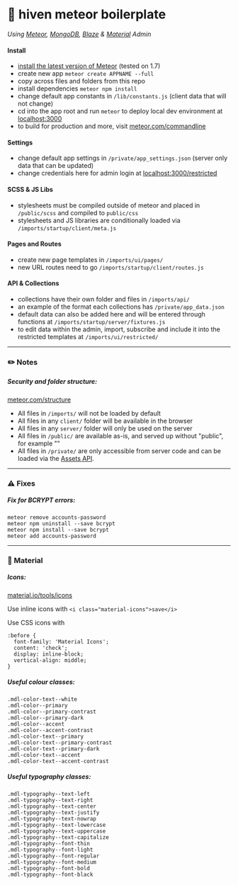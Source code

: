 # 💎 hiven meteor boilerplate
*Using [Meteor](https://www.meteor.com/), [MongoDB](https://www.mongodb.com/), [Blaze](http://blazejs.org) & [Material](https://getmdl.io/) Admin*

#### Install
* [install the latest version of Meteor](https://www.meteor.com/install) (tested on 1.7)
* create new app `meteor create APPNAME --full`
* copy across files and folders from this repo
* install dependencies `meteor npm install`
* change default app constants in `/lib/constants.js` (client data that will not change)
* cd into the app root and run `meteor` to deploy local dev environment at [localhost:3000](http://localhost:3000/)
* to build for production and more, visit [meteor.com/commandline](https://docs.meteor.com/commandline.html)

#### Settings
* change default app settings in `/private/app_settings.json` (server only data that can be updated)
* change credentials here for admin login at [localhost:3000/restricted](http://localhost:3000/restricted)

#### SCSS & JS Libs
* stylesheets must be compiled outside of meteor and placed in `/public/scss` and compiled to `public/css`
* stylesheets and JS libraries are conditionally loaded via `/imports/startup/client/meta.js`

#### Pages and Routes
* create new page templates in `/imports/ui/pages/`
* new URL routes need to go `/imports/startup/client/routes.js`

#### API & Collections
* collections have their own folder and files in `/imports/api/`
* an example of the format each collections has `/private/app_data.json`
* default data can also be added here and will be entered through functions at `/imports/startup/server/fixtures.js`
* to edit data within the admin, import, subscribe and include it into the restricted templates at `/imports/ui/restricted/`

-------------------

### ✏️ Notes

##### Security and folder structure:
[meteor.com/structure](https://guide.meteor.com/structure.html)

* All files in `/imports/` will not be loaded by default
* All files in any `client/` folder will be available in the browser
* All files in any `server/` folder will only be used on the server
* All files in `/public/` are available as-is, and served up without "public", for example ""
* All files in `/private/` are only accessible from server code and can be loaded via the [Assets API](http://docs.meteor.com/#/full/assets_getText).

-------------------

### ⚠️ Fixes

##### Fix for BCRYPT errors:
```
meteor remove accounts-password
meteor npm uninstall --save bcrypt
meteor npm install --save bcrypt
meteor add accounts-password
```

-------------------

### 🔵 Material

##### Icons:
[material.io/tools/icons](https://material.io/tools/icons/?style=baseline)

Use inline icons with `<i class="material-icons">save</i>`

Use CSS icons with
```
:before {
  font-family: 'Material Icons';
  content: 'check';
  display: inline-block;
  vertical-align: middle;
}
```

##### Useful colour classes:
```
.mdl-color-text--white
.mdl-color--primary
.mdl-color--primary-contrast
.mdl-color--primary-dark
.mdl-color--accent
.mdl-color--accent-contrast
.mdl-color-text--primary
.mdl-color-text--primary-contrast
.mdl-color-text--primary-dark
.mdl-color-text--accent
.mdl-color-text--accent-contrast
```

##### Useful typography classes:
```
.mdl-typography--text-left
.mdl-typography--text-right
.mdl-typography--text-center
.mdl-typography--text-justify
.mdl-typography--text-nowrap
.mdl-typography--text-lowercase
.mdl-typography--text-uppercase
.mdl-typography--text-capitalize
.mdl-typography--font-thin
.mdl-typography--font-light
.mdl-typography--font-regular
.mdl-typography--font-medium
.mdl-typography--font-bold
.mdl-typography--font-black
```
